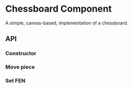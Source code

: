 # Chessboard Component
A simple, canvas-based, implementation of a chessboard.

## API

### Constructor

### Move piece

### Set FEN

### 
